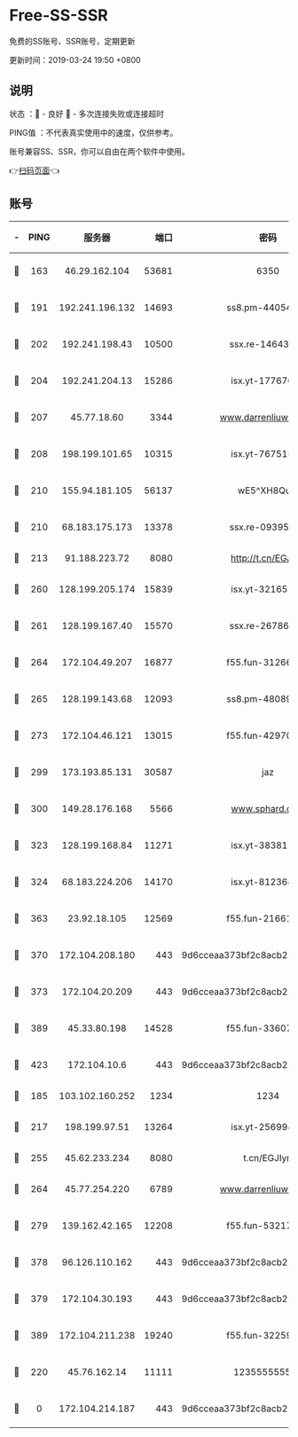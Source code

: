 # Free-SS-SSR

免费的SS账号、SSR账号，定期更新

更新时间：2019-03-24 19:50 +0800

## 说明

状态     ：🙂 - 良好 🙁 - 多次连接失败或连接超时

PING值   ：不代表真实使用中的速度，仅供参考。

账号兼容SS、SSR，你可以自由在两个软件中使用。

👉[扫码页面](https://liesauer.github.io/Free-SS-SSR/)👈

## 账号

|-|PING|服务器|端口|密码|加密方式|区域|
|:----:|:----:|:-----:|-----:|:----:|:----:|:----:|
|🙂|163|46.29.162.104|53681|6350|aes-128-ctr|RU|
|🙂|191|192.241.196.132|14693|ss8.pm-44054709|aes-256-cfb|US|
|🙂|202|192.241.198.43|10500|ssx.re-14643912|aes-256-cfb|US|
|🙂|204|192.241.204.13|15286|isx.yt-17767634|aes-256-cfb|US|
|🙂|207|45.77.18.60|3344|www.darrenliuwei.com|aes-256-cfb|JP|
|🙂|208|198.199.101.65|10315|isx.yt-76751530|aes-256-cfb|US|
|🙂|210|155.94.181.105|56137|wE5^XH8Quw|aes-256-cfb|US|
|🙂|210|68.183.175.173|13378|ssx.re-09395375|aes-256-cfb|US|
|🙂|213|91.188.223.72|8080|http://t.cn/EGJIyrl|rc4-md5|RU|
|🙂|260|128.199.205.174|15839|isx.yt-32165191|aes-256-cfb|SG|
|🙂|261|128.199.167.40|15570|ssx.re-26786415|aes-256-cfb|SG|
|🙂|264|172.104.49.207|16877|f55.fun-31266593|aes-256-cfb|SG|
|🙂|265|128.199.143.68|12093|ss8.pm-48089265|aes-256-cfb|SG|
|🙂|273|172.104.46.121|13015|f55.fun-42970709|aes-256-cfb|SG|
|🙂|299|173.193.85.131|30587|jaz|aes-256-cfb|US|
|🙂|300|149.28.176.168|5566|www.sphard.com|aes-256-cfb|AU|
|🙂|323|128.199.168.84|11271|isx.yt-38381182|aes-256-cfb|SG|
|🙂|324|68.183.224.206|14170|isx.yt-81236844|aes-256-cfb|SG|
|🙂|363|23.92.18.105|12569|f55.fun-21661616|aes-256-cfb|US|
|🙂|370|172.104.208.180|443|9d6cceaa373bf2c8acb22e60b6a58be6|aes-256-cfb|US|
|🙂|373|172.104.20.209|443|9d6cceaa373bf2c8acb22e60b6a58be6|aes-256-cfb|US|
|🙂|389|45.33.80.198|14528|f55.fun-33607716|aes-256-cfb|US|
|🙂|423|172.104.10.6|443|9d6cceaa373bf2c8acb22e60b6a58be6|aes-256-cfb|US|
|🙂|185|103.102.160.252|1234|1234|rc4-md5|JP|
|🙂|217|198.199.97.51|13264|isx.yt-25699441|aes-256-cfb|US|
|🙂|255|45.62.233.234|8080|t.cn/EGJIyrl|rc4-md5|CA|
|🙂|264|45.77.254.220|6789|www.darrenliuwei.com|aes-256-cfb|SG|
|🙂|279|139.162.42.165|12208|f55.fun-53217838|aes-256-cfb|SG|
|🙂|378|96.126.110.162|443|9d6cceaa373bf2c8acb22e60b6a58be6|aes-256-cfb|US|
|🙂|379|172.104.30.193|443|9d6cceaa373bf2c8acb22e60b6a58be6|aes-256-cfb|US|
|🙂|389|172.104.211.238|19240|f55.fun-32259946|aes-256-cfb|US|
|🙁|220|45.76.162.14|11111|123555555555|aes-256-cfb|SG|
|🙁|0|172.104.214.187|443|9d6cceaa373bf2c8acb22e60b6a58be6|aes-256-cfb|US|
